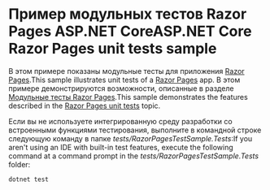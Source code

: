 # <a name="aspnet-core-razor-pages-unit-tests-sample"></a><span data-ttu-id="483aa-101">Пример модульных тестов Razor Pages ASP.NET Core</span><span class="sxs-lookup"><span data-stu-id="483aa-101">ASP.NET Core Razor Pages unit tests sample</span></span>

<span data-ttu-id="483aa-102">В этом примере показаны модульные тесты для приложения [Razor Pages](https://docs.microsoft.com/aspnet/core/mvc/razor-pages).</span><span class="sxs-lookup"><span data-stu-id="483aa-102">This sample illustrates unit tests of a [Razor Pages](https://docs.microsoft.com/aspnet/core/mvc/razor-pages) app.</span></span> <span data-ttu-id="483aa-103">В этом примере демонстрируются возможности, описанные в разделе [Модульные тесты Razor Pages](https://docs.microsoft.com/aspnet/core/test/razor-pages-tests).</span><span class="sxs-lookup"><span data-stu-id="483aa-103">This sample demonstrates the features described in the [Razor Pages unit tests](https://docs.microsoft.com/aspnet/core/test/razor-pages-tests) topic.</span></span>

<span data-ttu-id="483aa-104">Если вы не используете интегрированную среду разработки со встроенными функциями тестирования, выполните в командной строке следующую команду в папке *tests/RazorPagesTestSample.Tests*:</span><span class="sxs-lookup"><span data-stu-id="483aa-104">If you aren't using an IDE with built-in test features, execute the following command at a command prompt in the *tests/RazorPagesTestSample.Tests* folder:</span></span>

```console
dotnet test
```
